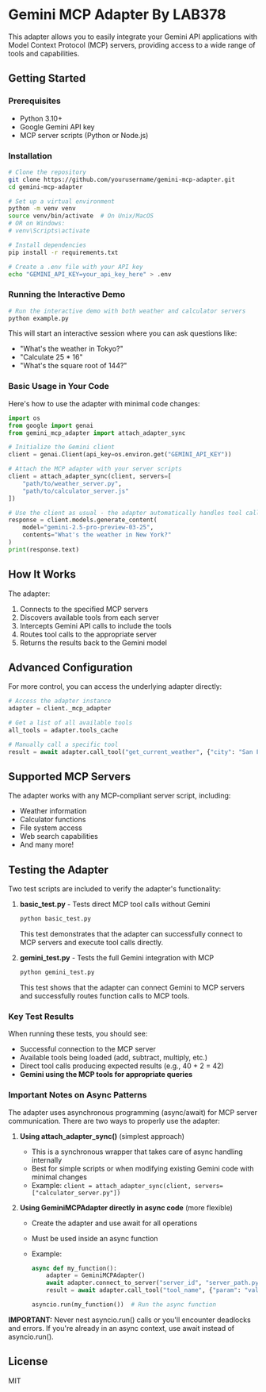 # Gemini MCP Adapter By LAB378

This adapter allows you to easily integrate your Gemini API applications with Model Context Protocol (MCP) servers, providing access to a wide range of tools and capabilities.

## Getting Started

### Prerequisites

- Python 3.10+
- Google Gemini API key
- MCP server scripts (Python or Node.js)

### Installation

```bash
# Clone the repository
git clone https://github.com/yourusername/gemini-mcp-adapter.git
cd gemini-mcp-adapter

# Set up a virtual environment
python -m venv venv
source venv/bin/activate  # On Unix/MacOS
# OR on Windows:
# venv\Scripts\activate

# Install dependencies
pip install -r requirements.txt

# Create a .env file with your API key
echo "GEMINI_API_KEY=your_api_key_here" > .env
```

### Running the Interactive Demo

```bash
# Run the interactive demo with both weather and calculator servers
python example.py
```

This will start an interactive session where you can ask questions like:

- "What's the weather in Tokyo?"
- "Calculate 25 \* 16"
- "What's the square root of 144?"

### Basic Usage in Your Code

Here's how to use the adapter with minimal code changes:

```python
import os
from google import genai
from gemini_mcp_adapter import attach_adapter_sync

# Initialize the Gemini client
client = genai.Client(api_key=os.environ.get("GEMINI_API_KEY"))

# Attach the MCP adapter with your server scripts
client = attach_adapter_sync(client, servers=[
    "path/to/weather_server.py",
    "path/to/calculator_server.js"
])

# Use the client as usual - the adapter automatically handles tool calls
response = client.models.generate_content(
    model="gemini-2.5-pro-preview-03-25",
    contents="What's the weather in New York?"
)
print(response.text)
```

## How It Works

The adapter:

1. Connects to the specified MCP servers
2. Discovers available tools from each server
3. Intercepts Gemini API calls to include the tools
4. Routes tool calls to the appropriate server
5. Returns the results back to the Gemini model

## Advanced Configuration

For more control, you can access the underlying adapter directly:

```python
# Access the adapter instance
adapter = client._mcp_adapter

# Get a list of all available tools
all_tools = adapter.tools_cache

# Manually call a specific tool
result = await adapter.call_tool("get_current_weather", {"city": "San Francisco"})
```

## Supported MCP Servers

The adapter works with any MCP-compliant server script, including:

- Weather information
- Calculator functions
- File system access
- Web search capabilities
- And many more!

## Testing the Adapter

Two test scripts are included to verify the adapter's functionality:

1. **basic_test.py** - Tests direct MCP tool calls without Gemini

   ```bash
   python basic_test.py
   ```

   This test demonstrates that the adapter can successfully connect to MCP servers and execute tool calls directly.

2. **gemini_test.py** - Tests the full Gemini integration with MCP
   ```bash
   python gemini_test.py
   ```
   This test shows that the adapter can connect Gemini to MCP servers and successfully routes function calls to MCP tools.

### Key Test Results

When running these tests, you should see:

- Successful connection to the MCP server
- Available tools being loaded (add, subtract, multiply, etc.)
- Direct tool calls producing expected results (e.g., 40 + 2 = 42)
- **Gemini using the MCP tools for appropriate queries**

### Important Notes on Async Patterns

The adapter uses asynchronous programming (async/await) for MCP server communication. There are two ways to properly use the adapter:

1. **Using attach_adapter_sync()** (simplest approach)

   - This is a synchronous wrapper that takes care of async handling internally
   - Best for simple scripts or when modifying existing Gemini code with minimal changes
   - Example: `client = attach_adapter_sync(client, servers=["calculator_server.py"])`

2. **Using GeminiMCPAdapter directly in async code** (more flexible)

   - Create the adapter and use await for all operations
   - Must be used inside an async function
   - Example:

     ```python
     async def my_function():
         adapter = GeminiMCPAdapter()
         await adapter.connect_to_server("server_id", "server_path.py")
         result = await adapter.call_tool("tool_name", {"param": "value"})

     asyncio.run(my_function())  # Run the async function
     ```

**IMPORTANT:** Never nest asyncio.run() calls or you'll encounter deadlocks and errors. If you're already in an async context, use await instead of asyncio.run().

## License

MIT
